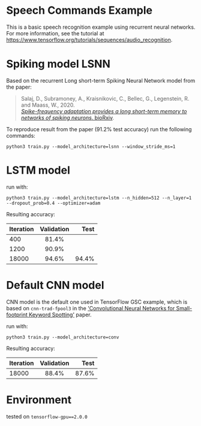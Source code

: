 # Speech Commands Example

This is a basic speech recognition example using recurrent neural networks. For more information, see the
tutorial at https://www.tensorflow.org/tutorials/sequences/audio_recognition.

# Spiking model LSNN

Based on the recurrent Long short-term Spiking Neural Network model from the paper:

> Salaj, D., Subramoney, A., Kraisnikovic, C., Bellec, G., Legenstein, R. and Maass, W., 2020.  
> [*Spike-frequency adaptation provides a long short-term memory to networks of spiking neurons*. bioRxiv](https://www.biorxiv.org/content/10.1101/2020.05.11.081513v1.abstract).

To reproduce result from the paper (91.2% test accuracy) run the following commands:

    python3 train.py --model_architecture=lsnn --window_stride_ms=1


# LSTM model

run with:

    python3 train.py --model_architecture=lstm --n_hidden=512 --n_layer=1 --dropout_prob=0.4 --optimizer=adam

Resulting accuracy:

| Iteration     | Validation    | Test  |
| ------------- |:-------------:| -----:|
| 400           | 81.4%         |       |
| 1200          | 90.9%         |       |
| 18000         | 94.6%         | 94.4% |

# Default CNN model

CNN model is the default one used in TensorFlow GSC example, which is based on
`cnn-trad-fpool3` in the ['Convolutional Neural Networks for Small-footprint Keyword Spotting'](http://www.isca-speech.org/archive/interspeech_2015/papers/i15_1478.pdf) paper.

run with:

    python3 train.py --model_architecture=conv

Resulting accuracy:

| Iteration     | Validation    | Test  |
| ------------- |:-------------:| -----:|
| 18000         | 88.4%         | 87.6% |

# Environment

tested on `tensorflow-gpu==2.0.0`
